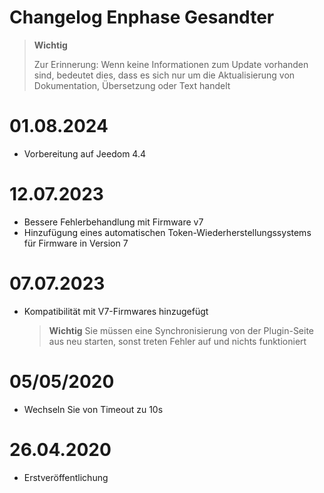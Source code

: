 # Changelog Enphase Gesandter

>**Wichtig**
>
>Zur Erinnerung: Wenn keine Informationen zum Update vorhanden sind, bedeutet dies, dass es sich nur um die Aktualisierung von Dokumentation, Übersetzung oder Text handelt

# 01.08.2024

- Vorbereitung auf Jeedom 4.4

# 12.07.2023

- Bessere Fehlerbehandlung mit Firmware v7
- Hinzufügung eines automatischen Token-Wiederherstellungssystems für Firmware in Version 7

# 07.07.2023

- Kompatibilität mit V7-Firmwares hinzugefügt

  >**Wichtig**
  > Sie müssen eine Synchronisierung von der Plugin-Seite aus neu starten, sonst treten Fehler auf und nichts funktioniert

# 05/05/2020

- Wechseln Sie von Timeout zu 10s

# 26.04.2020

- Erstveröffentlichung
